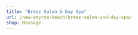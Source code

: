 ```yaml
---
title: "Breez Salon & Day Spa"
url: /new-smyrna-beach/breez-salon-und-day-spa/
shop: Massage
---
```


